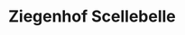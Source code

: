 ---
title: "Ziegenhof Scellebelle"
url: /muenster/ziegenhof-scellebelle/
shop: Landwirtschaftlich
---